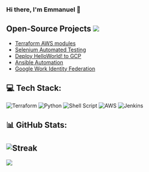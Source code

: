 ### Hi there, I'm Emmanuel 👋

## Open-Source Projects ![](https://komarev.com/ghpvc/?username=ukohae&style=flat-square)

- [Terraform AWS modules](https://github.com/devops-terraform-aws/modules)
- [Selenium Automated Testing](https://github.com/devops-terraform-aws/python-automation)
- [Deploy HelloWorld! to GCP](https://github.com/devops-terraform-gcp/helloworld)
- [Ansible Automation](https://github.com/ukohae/aws-ansible-automation)
- [Google Work Identity Federation](https://github.com/devops-terraform-gcp/workload-identity-federation)

## 💻 Tech Stack:
![Terraform](https://img.shields.io/badge/terraform-%235835CC.svg?style=for-the-badge&logo=terraform&logoColor=white) ![Python](https://img.shields.io/badge/python-3670A0?style=for-the-badge&logo=python&logoColor=ffdd54) ![Shell Script](https://img.shields.io/badge/shell_script-%23121011.svg?style=for-the-badge&logo=gnu-bash&logoColor=white) ![AWS](https://img.shields.io/badge/AWS-%23FF9900.svg?style=for-the-badge&logo=amazon-aws&logoColor=white) ![Jenkins](https://img.shields.io/badge/jenkins-%232C5263.svg?style=for-the-badge&logo=jenkins&logoColor=white) 


## 📊 GitHub Stats:
![Streak](https://github-readme-streak-stats.herokuapp.com/?user=ukohae&theme=gotham&hide_border=false)<br/>
---

![](https://komarev.com/ghpvc/?username=ukohae&style=flat-square)

